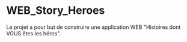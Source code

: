 # WEB_Story_Heroes
Le projet a pour but de construire une application WEB "Histoires dont VOUS êtes les héros".
